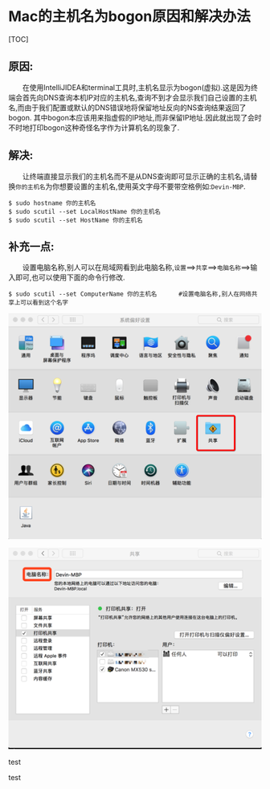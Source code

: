 # Mac的主机名为bogon原因和解决办法

[TOC]

## 原因:

　　在使用IntelliJIDEA和terminal工具时,主机名显示为bogon(虚拟).这是因为终端会首先向DNS查询本机IP对应的主机名,查询不到才会显示我们自己设置的主机名,而由于我们配置或默认的DNS错误地将保留地址反向的NS查询结果返回了bogon. 其中bogon本应该用来指虚假的IP地址,而非保留IP地址.因此就出现了会时不时地打印bogon这种奇怪名字作为计算机名的现象了.

## 解决:

　　让终端直接显示我们的主机名而不是从DNS查询即可显示正确的主机名,请替换`你的主机名`为你想要设置的主机名,使用英文字母不要带空格例如:`Devin-MBP`.

```shell
$ sudo hostname 你的主机名
$ sudo scutil --set LocalHostName 你的主机名
$ sudo scutil --set HostName 你的主机名
```

## 补充一点:

　　设置电脑名称,别人可以在局域网看到此电脑名称,`设置`==>`共享`==>`电脑名称`==>输入即可,也可以使用下面的命令行修改.

```shell
$ sudo scutil --set ComputerName 你的主机名		#设置电脑名称,别人在网络共享上可以看到这个名字
```

![image-20180413185319676](../images/Mac-1-1.png)

![image-20180413185552167](../images/Mac-1-2.png)



test

test